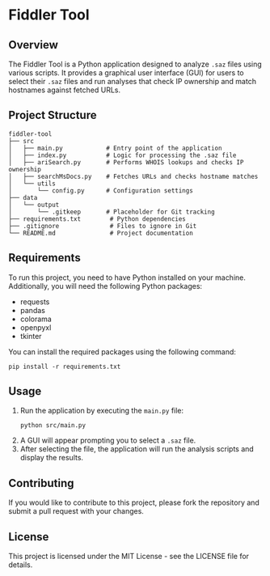 # Fiddler Tool

## Overview
The Fiddler Tool is a Python application designed to analyze `.saz` files using various scripts. It provides a graphical user interface (GUI) for users to select their `.saz` files and run analyses that check IP ownership and match hostnames against fetched URLs.

## Project Structure
```
fiddler-tool
├── src
│   ├── main.py            # Entry point of the application
│   ├── index.py           # Logic for processing the .saz file
│   ├── ariSearch.py       # Performs WHOIS lookups and checks IP ownership
│   ├── searchMsDocs.py    # Fetches URLs and checks hostname matches
│   └── utils
│       └── config.py      # Configuration settings
├── data
│   └── output
│       └── .gitkeep       # Placeholder for Git tracking
├── requirements.txt        # Python dependencies
├── .gitignore              # Files to ignore in Git
└── README.md               # Project documentation
```

## Requirements
To run this project, you need to have Python installed on your machine. Additionally, you will need the following Python packages:

- requests
- pandas
- colorama
- openpyxl
- tkinter

You can install the required packages using the following command:

```
pip install -r requirements.txt
```

## Usage
1. Run the application by executing the `main.py` file:
   ```
   python src/main.py
   ```
2. A GUI will appear prompting you to select a `.saz` file.
3. After selecting the file, the application will run the analysis scripts and display the results.

## Contributing
If you would like to contribute to this project, please fork the repository and submit a pull request with your changes.

## License
This project is licensed under the MIT License - see the LICENSE file for details.